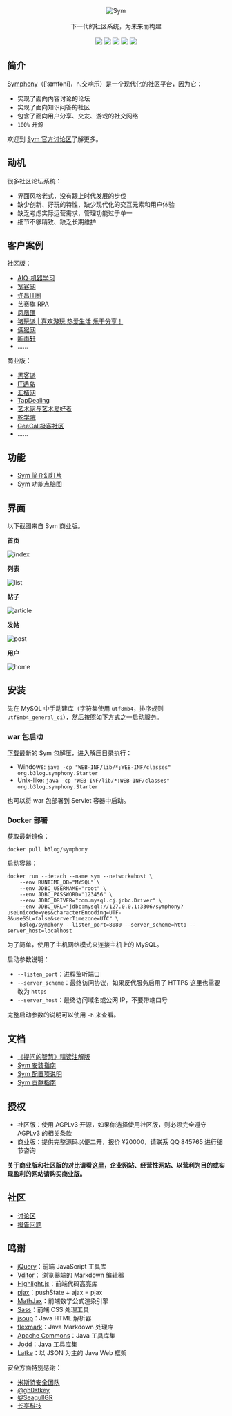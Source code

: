 <p align = "center">
<img alt="Sym" src="https://user-images.githubusercontent.com/873584/52320309-9555a100-2a09-11e9-9252-f04dc47b0a31.png">
<br><br>
下一代的社区系统，为未来而构建
<br><br>
<a title="Build Status" target="_blank" href="https://travis-ci.org/b3log/symphony"><img src="https://img.shields.io/travis/b3log/symphony.svg?style=flat-square"></a>
<a title="Code Size" target="_blank" href="https://github.com/b3log/symphony"><img src="https://img.shields.io/github/languages/code-size/b3log/symphony.svg?style=flat-square"></a>
<a title="AGPLv3" target="_blank" href="https://www.gnu.org/licenses/agpl-3.0.txt"><img src="http://img.shields.io/badge/license-AGPLv3-orange.svg?style=flat-square"></a>
<a title="Releases" target="_blank" href="https://github.com/b3log/symphony/releases"><img src="https://img.shields.io/github/release/b3log/symphony.svg?style=flat-square"></a>
<a title="Downloads" target="_blank" href="https://github.com/b3log/symphony/releases"><img src="https://img.shields.io/github/downloads/b3log/symphony/total.svg?style=flat-square"></a>
</p>

## 简介

[Symphony](https://sym.b3log.org)（[ˈsɪmfəni]，n.交响乐）是一个现代化的社区平台，因为它：

* 实现了面向内容讨论的论坛
* 实现了面向知识问答的社区
* 包含了面向用户分享、交友、游戏的社交网络
* `100%` 开源

欢迎到 [Sym 官方讨论区](https://hacpai.com/tag/sym)了解更多。

## 动机

很多社区论坛系统：

* 界面风格老式，没有跟上时代发展的步伐
* 缺少创新、好玩的特性，缺少现代化的交互元素和用户体验
* 缺乏考虑实际运营需求，管理功能过于单一
* 细节不够精致、缺乏长期维护 

## 客户案例

社区版：

* [AIQ-机器学习](http://www.6aiq.com)
* [宽客网](http://www.cnq.net)
* [许昌IT圈](http://www.xcitq.com)
* [艺赛旗 RPA](http://support.i-search.com.cn)
* [凤凰匯](https://www.fengd.com)
* [猪玩派 | 喜欢游玩  热爱生活  乐于分享！](http://pigplay.net)
* [俩猴网](http://www.xfx77.cn)
* [听雨轩](http://nucode.cn)
* ......

商业版：

* [黑客派](https://hacpai.com)
* [IT遇岛](https://www.ityudao.com)
* [汇桔网](https://bbs.wtoip.com)
* [TapDealing](http://www.tapdealing.com)
* [艺术家与艺术爱好者](http://www.dizmix.com)
* [乾学院](http://c.raqsoft.com.cn)
* [GeeCall极客社区](http://geecall.com)
* ......

## 功能

* [Sym 简介幻灯片](https://sym.b3log.org/syme-intro.pptx)
* [Sym 功能点脑图](http://naotu.baidu.com/file/cd31354ac9abc047569c73c560a5a913?token=b9750ae13f39ef9a)

## 界面

以下截图来自 Sym 商业版。

**首页**

![index](https://user-images.githubusercontent.com/873584/54031688-6e49e500-41ea-11e9-8679-78c9953698e9.png)

**列表**

![list](https://user-images.githubusercontent.com/873584/52256098-629ba200-2950-11e9-8641-3122e59db229.png)

**帖子**

![article](https://user-images.githubusercontent.com/873584/52264908-b799e100-296d-11e9-81e7-ed5e3e2c101a.png)

**发帖**

![post](https://user-images.githubusercontent.com/873584/52256100-63343880-2950-11e9-9bba-38bf9c8bc8f2.png)

**用户**

![home](https://user-images.githubusercontent.com/873584/52256096-629ba200-2950-11e9-87de-31d3e235578d.png)

## 安装

先在 MySQL 中手动建库（字符集使用 `utf8mb4`，排序规则 `utf8mb4_general_ci`），然后按照如下方式之一启动服务。

### war 包启动

[下载](https://github.com/b3log/symphony/releases)最新的 Sym 包解压，进入解压目录执行：

* Windows: `java -cp "WEB-INF/lib/*;WEB-INF/classes" org.b3log.symphony.Starter`
* Unix-like: `java -cp "WEB-INF/lib/*:WEB-INF/classes" org.b3log.symphony.Starter`

也可以将 war 包部署到 Servlet 容器中启动。

### Docker 部署

获取最新镜像：

```shell
docker pull b3log/symphony
```

启动容器：

```shell
docker run --detach --name sym --network=host \
    --env RUNTIME_DB="MYSQL" \
    --env JDBC_USERNAME="root" \
    --env JDBC_PASSWORD="123456" \
    --env JDBC_DRIVER="com.mysql.cj.jdbc.Driver" \
    --env JDBC_URL="jdbc:mysql://127.0.0.1:3306/symphony?useUnicode=yes&characterEncoding=UTF-8&useSSL=false&serverTimezone=UTC" \
    b3log/symphony --listen_port=8080 --server_scheme=http --server_host=localhost 
```
为了简单，使用了主机网络模式来连接主机上的 MySQL。
 
启动参数说明：

* `--listen_port`：进程监听端口
* `--server_scheme`：最终访问协议，如果反代服务启用了 HTTPS 这里也需要改为 `https`
* `--server_host`：最终访问域名或公网 IP，不要带端口号

完整启动参数的说明可以使用 `-h` 来查看。

## 文档

* [《提问的智慧》精读注解版](https://hacpai.com/article/1536377163156)
* [Sym 安装指南](https://hacpai.com/article/1486188905847)
* [Sym 配置项说明](https://hacpai.com/article/1524715380797)
* [Sym 贡献指南](https://github.com/b3log/symphony/blob/master/CONTRIBUTING.md)

## 授权

* 社区版：使用 AGPLv3 开源，如果你选择使用社区版，则必须完全遵守 AGPLv3 的相关条款
* 商业版：提供完整源码以便二开，报价 ¥20000，请联系 QQ 845765 进行细节咨询

**关于商业版和社区版的对比请看[这里](https://hacpai.com/article/1500543226433)，企业网站、经营性网站、以营利为目的或实现盈利的网站请购买商业版。**

## 社区

* [讨论区](https://hacpai.com/tag/sym)
* [报告问题](https://github.com/b3log/symphony/issues/new/choose)

## 鸣谢

* [jQuery](https://github.com/jquery/jquery)：前端 JavaScript 工具库
* [Vditor](https://github.com/b3log/vditor)： 浏览器端的 Markdown 编辑器
* [Highlight.js](https://github.com/isagalaev/highlight.js)：前端代码高亮库
* [pjax](https://github.com/defunkt/jquery-pjax)：pushState + ajax = pjax
* [MathJax](https://github.com/mathjax/MathJax)：前端数学公式渲染引擎
* [Sass](http://sass-lang.com)：前端 CSS 处理工具
* [jsoup](https://github.com/jhy/jsoup)：Java HTML 解析器
* [flexmark](https://github.com/vsch/flexmark-java)：Java Markdown 处理库
* [Apache Commons](http://commons.apache.org)：Java 工具库集
* [Jodd](https://github.com/oblac/jodd)：Java 工具库集
* [Latke](https://github.com/b3log/latke)：以 JSON 为主的 Java Web 框架

安全方面特别感谢：

* [米斯特安全团队](http://www.hi-ourlife.com)
* [@gh0stkey](https://github.com/gh0stkey)
* [@SeagullGR](https://github.com/SeagullGR)
* [长亭科技](https://www.chaitin.cn)
